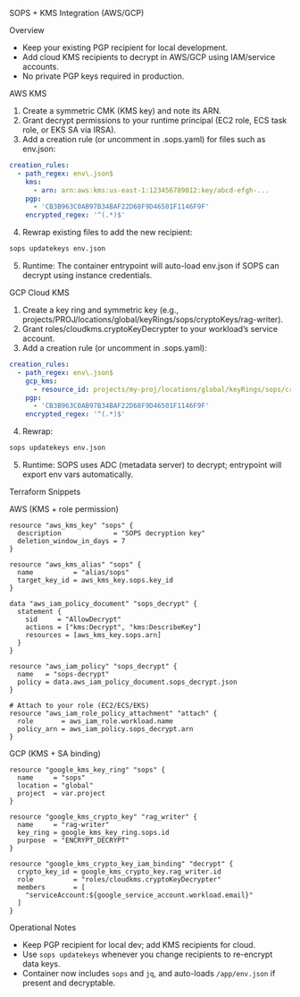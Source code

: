 SOPS + KMS Integration (AWS/GCP)

Overview
- Keep your existing PGP recipient for local development.
- Add cloud KMS recipients to decrypt in AWS/GCP using IAM/service accounts.
- No private PGP keys required in production.

AWS KMS
1) Create a symmetric CMK (KMS key) and note its ARN.
2) Grant decrypt permissions to your runtime principal (EC2 role, ECS task role, or EKS SA via IRSA).
3) Add a creation rule (or uncomment in .sops.yaml) for files such as env.json:

```yaml
creation_rules:
  - path_regex: env\.json$
    kms:
      - arn: arn:aws:kms:us-east-1:123456789012:key/abcd-efgh-...
    pgp:
      - 'CB3B963C0AB97B34BAF22D68F9D46501F1146F9F'
    encrypted_regex: '^(.*)$'
```

4) Rewrap existing files to add the new recipient:

```bash
sops updatekeys env.json
```

5) Runtime: The container entrypoint will auto-load env.json if SOPS can decrypt using instance credentials.

GCP Cloud KMS
1) Create a key ring and symmetric key (e.g., projects/PROJ/locations/global/keyRings/sops/cryptoKeys/rag-writer).
2) Grant roles/cloudkms.cryptoKeyDecrypter to your workload’s service account.
3) Add a creation rule (or uncomment in .sops.yaml):

```yaml
creation_rules:
  - path_regex: env\.json$
    gcp_kms:
      - resource_id: projects/my-proj/locations/global/keyRings/sops/cryptoKeys/rag-writer
    pgp:
      - 'CB3B963C0AB97B34BAF22D68F9D46501F1146F9F'
    encrypted_regex: '^(.*)$'
```

4) Rewrap:

```bash
sops updatekeys env.json
```

5) Runtime: SOPS uses ADC (metadata server) to decrypt; entrypoint will export env vars automatically.

Terraform Snippets

AWS (KMS + role permission)
```hcl
resource "aws_kms_key" "sops" {
  description             = "SOPS decryption key"
  deletion_window_in_days = 7
}

resource "aws_kms_alias" "sops" {
  name          = "alias/sops"
  target_key_id = aws_kms_key.sops.key_id
}

data "aws_iam_policy_document" "sops_decrypt" {
  statement {
    sid     = "AllowDecrypt"
    actions = ["kms:Decrypt", "kms:DescribeKey"]
    resources = [aws_kms_key.sops.arn]
  }
}

resource "aws_iam_policy" "sops_decrypt" {
  name   = "sops-decrypt"
  policy = data.aws_iam_policy_document.sops_decrypt.json
}

# Attach to your role (EC2/ECS/EKS)
resource "aws_iam_role_policy_attachment" "attach" {
  role       = aws_iam_role.workload.name
  policy_arn = aws_iam_policy.sops_decrypt.arn
}
```

GCP (KMS + SA binding)
```hcl
resource "google_kms_key_ring" "sops" {
  name     = "sops"
  location = "global"
  project  = var.project
}

resource "google_kms_crypto_key" "rag_writer" {
  name     = "rag-writer"
  key_ring = google_kms_key_ring.sops.id
  purpose  = "ENCRYPT_DECRYPT"
}

resource "google_kms_crypto_key_iam_binding" "decrypt" {
  crypto_key_id = google_kms_crypto_key.rag_writer.id
  role          = "roles/cloudkms.cryptoKeyDecrypter"
  members       = [
    "serviceAccount:${google_service_account.workload.email}"
  ]
}
```

Operational Notes
- Keep PGP recipient for local dev; add KMS recipients for cloud.
- Use `sops updatekeys` whenever you change recipients to re-encrypt data keys.
- Container now includes `sops` and `jq`, and auto-loads `/app/env.json` if present and decryptable.


